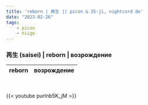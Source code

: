 ```yaml
---
title: 'reborn | 再生 || picon & 25-ji, nightcord de'
date: "2023-02-26"
tags:
    - picon
    - niigo
---
```


### 再生 (saisei) | reborn | возрождение

reborn | возрождение
--|--

<br>

{{< youtube purlnb5K_jM >}}